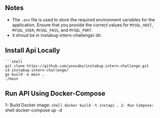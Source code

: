 ## Notes
- The `.env` file is used to store the required environment variables for the application. Ensure that you provide the correct values for `MYSQL_HOST`, `MYSQL_USER`, `MYSQL_PASS`, and `MYSQL_PORT`.
- it shoud be in  instabug-intern-challenge/ dir.

## Install Api Locally
    ```shell
    git clone https://github.com/yousabu/instabug-intern-challenge.git
    cd instabug-intern-challenge/
    go build -o main .
    ./main

    
## Run API Using Docker-Compose
1- Build Docker image:
    ```shell
    docker build -t instapi .
2- Run Compose:
    ```shell
    docker-compose up -d
